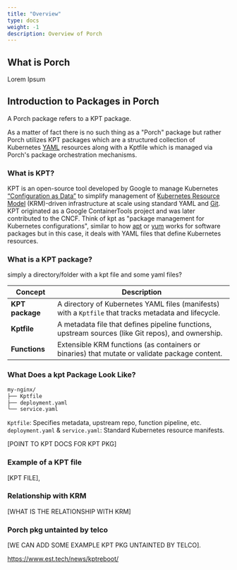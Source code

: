 ```yaml
---
title: "Overview"
type: docs
weight: -1
description: Overview of Porch
---
```


## What is Porch

Lorem Ipsum

## Introduction to Packages in Porch

A Porch package refers to a KPT package.

As a matter of fact there is no such thing as a "Porch" package but rather Porch utilizes KPT packages which are a structured collection of Kubernetes [YAML](https://en.wikipedia.org/wiki/YAML) resources along with a Kptfile which is managed via Porch's package orchestration mechanisms.

### What is KPT?

KPT is an open-source tool developed by Google to manage Kubernetes [“Configuration as Data”](../config-as-data.md) to simplify management of [Kubernetes Resource Model](https://github.com/kubernetes/design-proposals-archive/blob/main/architecture/resource-management.md) (KRM)-driven infrastructure at scale using standard YAML and [Git](https://git-scm.com/). KPT originated as a Google ContainerTools project and was later contributed to the CNCF.
Think of kpt as "package management for Kubernetes configurations", similar to how [apt](https://en.wikipedia.org/wiki/APT_(software)) or [yum](https://en.wikipedia.org/wiki/Yum_(software)) works for software packages but in this case, it deals with YAML files that define Kubernetes resources.

### What is a KPT package?

simply a directory/folder with a kpt file and some yaml files?

| Concept           | Description                                                                                           |
| ----------------- | ----------------------------------------------------------------------------------------------------- |
| **KPT package**   | A directory of Kubernetes YAML files (manifests) with a `Kptfile` that tracks metadata and lifecycle. |
| **Kptfile**       | A metadata file that defines pipeline functions, upstream sources (like Git repos), and ownership.    |
| **Functions**     | Extensible KRM functions (as containers or binaries) that mutate or validate package content.         |

### What Does a kpt Package Look Like?

```bash
my-nginx/
├── Kptfile
├── deployment.yaml
└── service.yaml
```

`Kptfile`: Specifies metadata, upstream repo, function pipeline, etc.
`deployment.yaml` & `service.yaml`: Standard Kubernetes resource manifests.

[POINT TO KPT DOCS FOR KPT PKG]

### Example of a KPT file

[KPT FILE],

### Relationship with KRM

[WHAT IS THE RELATIONSHIP WITH KRM]

### Porch pkg untainted by telco

[WE CAN ADD SOME EXAMPLE KPT PKG UNTAINTED BY TELCO].

<https://www.est.tech/news/kptreboot/>
